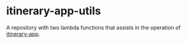 # itinerary-app-utils
A repository with two lambda functions that assists in the operation of [itinerary-app](https://github.com/j9d/itinerary-app). 
